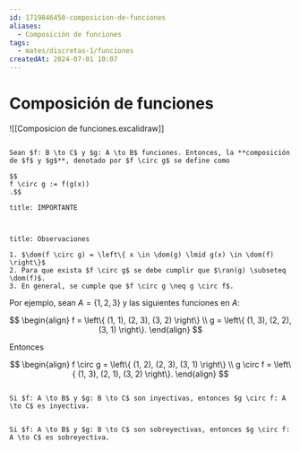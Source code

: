 ```yaml
---
id: 1719846450-composicion-de-funciones
aliases:
  - Composición de funciones
tags:
  - mates/discretas-1/funciones
createdAt: 2024-07-01 10:07
---
```


# Composición de funciones

![[Composicion de funciones.excalidraw]]

```ad-definition

Sean $f: B \to C$ y $g: A \to B$ funciones. Entonces, la **composición de $f$ y $g$**, denotado por $f \circ g$ se define como

$$
f \circ g := f(g(x))
.$$

```

```ad-important
title: IMPORTANTE



```

```ad-proposition
title: Observaciones

1. $\dom(f \circ g) = \left\{ x \in \dom(g) \lmid g(x) \in \dom(f) \right\}$
2. Para que exista $f \circ g$ se debe cumplir que $\ran(g) \subseteq \dom(f)$.
3. En general, se cumple que $f \circ g \neq g \circ f$.

```

Por ejemplo, sean $A = \left\{ 1, 2, 3 \right\}$ y las siguientes funciones en $A$:

$$
\begin{align}
f = \left\{ (1, 1), (2, 3), (3, 2) \right\} \\
g = \left\{ (1, 3), (2, 2), (3, 1) \right\}.
\end{align}
$$

Entonces

$$
\begin{align}
f \circ g = \left\{ (1, 2), (2, 3), (3, 1) \right\} \\
g \circ f = \left\{ (1, 3), (2, 1), (3, 2) \right\}.
\end{align}
$$

```ad-theorem

Si $f: A \to B$ y $g: B \to C$ son inyectivas, entonces $g \circ f: A \to C$ es inyectiva.

```

```ad-theorem

Si $f: A \to B$ y $g: B \to C$ son sobreyectivas, entonces $g \circ f: A \to C$ es sobreyectiva.

```

